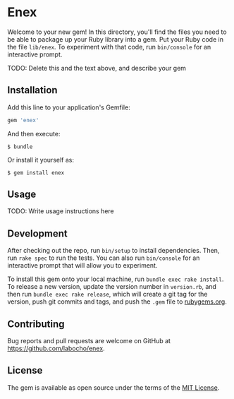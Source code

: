 # Enex

Welcome to your new gem! In this directory, you'll find the files you need to be able to package up your Ruby library into a gem. Put your Ruby code in the file `lib/enex`. To experiment with that code, run `bin/console` for an interactive prompt.

TODO: Delete this and the text above, and describe your gem

## Installation

Add this line to your application's Gemfile:

```ruby
gem 'enex'
```

And then execute:

    $ bundle

Or install it yourself as:

    $ gem install enex

## Usage

TODO: Write usage instructions here

## Development

After checking out the repo, run `bin/setup` to install dependencies. Then, run `rake spec` to run the tests. You can also run `bin/console` for an interactive prompt that will allow you to experiment.

To install this gem onto your local machine, run `bundle exec rake install`. To release a new version, update the version number in `version.rb`, and then run `bundle exec rake release`, which will create a git tag for the version, push git commits and tags, and push the `.gem` file to [rubygems.org](https://rubygems.org).

## Contributing

Bug reports and pull requests are welcome on GitHub at https://github.com/labocho/enex.

## License

The gem is available as open source under the terms of the [MIT License](https://opensource.org/licenses/MIT).

